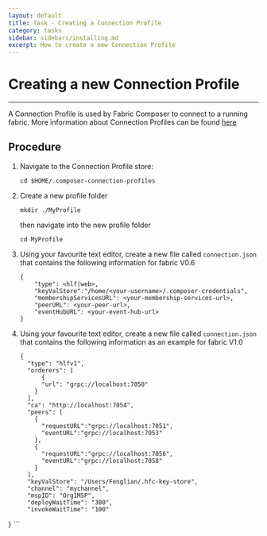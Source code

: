 ```yaml
---
layout: default
title: Task - Creating a Connection Profile
category: tasks
sidebar: sidebars/installing.md
excerpt: How to create a new Connection Profile
---
```


# Creating a new Connection Profile

---

A Connection Profile is used by Fabric Composer to connect to a running fabric. More information about Connection Profiles can be found [here](../reference/connectionprofile.html)

## Procedure

1. Navigate to the Connection Profile store:
    ```
    cd $HOME/.composer-connection-profiles
    ```
2. Create a new profile folder
    ```
    mkdir ./MyProfile
    ```
    then navigate into the new profile folder
    ```
    cd MyProfile
    ```
3. Using your favourite text editor, create a new file called `connection.json` that contains the following information for fabric V0.6

    ```
    {
        "type": <hlf|web>,
        "keyValStore":"/home/<your-username>/.composer-credentials",
        "membershipServicesURL": <your-membership-services-url>,
        "peerURL": <your-peer-url>,
        "eventHubURL": <your-event-hub-url>
    }
    ```
4. Using your favourite text editor, create a new file called `connection.json` that contains the following information as an example for fabric V1.0

    ```
    {
      "type": "hlfv1",
      "orderers": [
          {
          "url": "grpc://localhost:7050"
        }
      ],
      "ca": "http://localhost:7054",
      "peers": [
        {
          "requestURL":"grpc://localhost:7051",
          "eventURL":"grpc://localhost:7053"
        },
        {
          "requestURL":"grpc://localhost:7056",
          "eventURL":"grpc://localhost:7058"
        }
      ],
      "keyValStore": "/Users/Fenglian/.hfc-key-store",
      "channel": "mychannel",
      "mspID": "Org1MSP",
      "deployWaitTime": "300",
      "invokeWaitTime": "100"
  }
    ```
